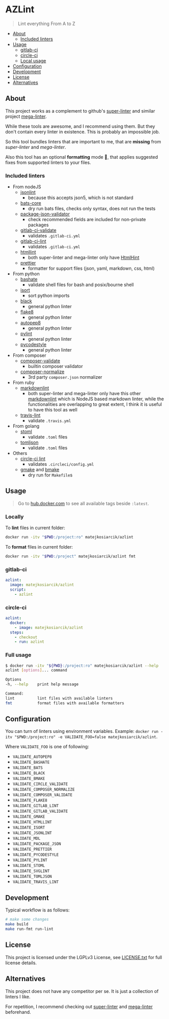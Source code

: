 # AZLint

> Lint everything From A to Z

<!-- toc -->

- [About](#about)
  - [Included linters](#included-linters)
- [Usage](#usage)
  - [gitlab-ci](#gitlab-ci)
  - [circle-ci](#circle-ci)
  - [Local usage](#local-usage)
- [Configuration](#configuration)
- [Development](#development)
- [License](#license)
- [Alternatives](#alternatives)

<!-- tocstop -->

## About

This project works as a complement to github's
[super-linter](https://github.com/github/super-linter) and similar project
[mega-linter](https://github.com/nvuillam/mega-linter).

While these tools are awesome, and I recommend using them.
But they don't contain every linter in existence.
This is probably an impossible job.

So this tool bundles linters that are important to me, that are **missing**
from _super-linter_ and _mega-linter_.

Also this tool has an optional **formatting** mode 🤯, that applies suggested
fixes from supported linters to your files.

### Included linters

- From nodeJS
  - [jsonlint](https://github.com/prantlf/jsonlint)
    - because this accepts json5, which is not standard
  - [bats-core](https://github.com/bats-core/bats-core)
    - dry run bats files, checks only syntax, does not run the tests
  - [package-json-validator](https://github.com/gorillamania/package.json-validator)
    - check recommended fields are included for non-private packages
  - [gitlab-ci-validate](https://github.com/pradel/gitlab-ci-validate)
    - validates `.gitlab-ci.yml`
  - [gitlab-ci-lint](https://github.com/BuBuaBu/gitlab-ci-lint)
    - validates `.gitlab-ci.yml`
  - [htmllint](https://github.com/htmllint/htmllint)
    - both super-linter and mega-linter only have
      [HtmlHint](https://github.com/HTMLHint/HTMLHint)
  - [prettier](https://github.com/prettier/prettier)
    - formatter for support files (json, yaml, markdown, css, html)
- From python
  - [bashate](https://github.com/openstack/bashate)
    - validate shell files for bash and posix/bourne shell
  - [isort](https://github.com/PyCQA/isort)
    - sort python imports
  - [black](https://github.com/psf/black)
    - general python linter
  - [flake8](https://github.com/PyCQA/flake8)
    - general python linter
  - [autopep8](https://github.com/hhatto/autopep8)
    - general python linter
  - [pylint](https://github.com/PyCQA/pylint/)
    - general python linter
  - [pycodestyle](https://github.com/PyCQA/pycodestyle)
    - general python linter
- From composer
  - [composer-validate](https://getcomposer.org/doc/03-cli.md#validate)
    - builtin composer validator
  - [composer-normalize](https://github.com/ergebnis/composer-normalize)
    - 3rd party `composer.json` normalizer
- From ruby
  - [markdownlint](https://github.com/markdownlint/markdownlint)
    - both super-linter and mega-linter only have this other
      [markdownlint](https://github.com/DavidAnson/markdownlint) which is
      NodeJS based markdown linter, while the functionalities are overlapping
      to great extent, I think it is useful to have this tool as well
  - [travis-lint](https://github.com/travis-ci/travis.rb#lint)
    - validate `.travis.yml`
- From golang
  - [stoml](https://github.com/freshautomations/stoml)
    - validate `.toml` files
  - [tomljson](https://github.com/pelletier/go-toml)
    - validate `.toml` files
- Others
  - [circle-ci lint](https://circleci.com/docs/2.0/local-cli)
    - validates `.circleci/config.yml`
  - [gmake](https://www.gnu.org/software/make/) and [bmake](https://man.netbsd.org/make.1)
    - dry run for `Makefile`s

## Usage

> Go to [hub.docker.com](https://hub.docker.com/r/matejkosiarcik/azlint) to see
> all available tags beside `:latest`.

### Locally

To **lint** files in current folder:

```sh
docker run -itv "$PWD:/project:ro" matejkosiarcik/azlint
```

To **format** files in current folder:

```sh
docker run -itv "$PWD:/project" matejkosiarcik/azlint fmt
```

### gitlab-ci

```yaml
azlint:
  image: matejkosiarcik/azlint
  script:
    - azlint
```

### circle-ci

```yaml
azlint:
  docker:
    - image: matejkosiarcik/azlint
  steps:
    - checkout
    - run: azlint
```

### Full usage

```sh
$ docker run -itv "${PWD}:/project:ro" matejkosiarcik/azlint --help
azlint [options]... command

Options
-h, --help    print help message

Command:
lint          lint files with available linters
fmt           format files with available formatters
```

## Configuration

You can turn of linters using environment variables. Example:
`docker run -itv "$PWD:/project:ro" -e VALIDATE_FOO=false matejkosiarcik/azlint`.

Where `VALIDATE_FOO` is one of following:

- `VALIDATE_AUTOPEP8`
- `VALIDATE_BASHATE`
- `VALIDATE_BATS`
- `VALIDATE_BLACK`
- `VALIDATE_BMAKE`
- `VALIDATE_CIRCLE_VALIDATE`
- `VALIDATE_COMPOSER_NORMALIZE`
- `VALIDATE_COMPOSER_VALIDATE`
- `VALIDATE_FLAKE8`
- `VALIDATE_GITLAB_LINT`
- `VALIDATE_GITLAB_VALIDATE`
- `VALIDATE_GMAKE`
- `VALIDATE_HTMLLINT`
- `VALIDATE_ISORT`
- `VALIDATE_JSONLINT`
- `VALIDATE_MDL`
- `VALIDATE_PACKAGE_JSON`
- `VALIDATE_PRETTIER`
- `VALIDATE_PYCODESTYLE`
- `VALIDATE_PYLINT`
- `VALIDATE_STOML`
- `VALIDATE_SVGLINT`
- `VALIDATE_TOMLJSON`
- `VALIDATE_TRAVIS_LINT`

## Development

Typical workflow is as follows:

```sh
# make some changes
make build
make run-fmt run-lint
```

## License

This project is licensed under the LGPLv3 License, see
[LICENSE.txt](LICENSE.txt) for full license details.

## Alternatives

This project does not have any competitor per se.
It is just a collection of linters I like.

For repetition, I recommend checking out
[super-linter](https://github.com/github/super-linter) and
[mega-linter](https://github.com/nvuillam/mega-linter) beforehand.
